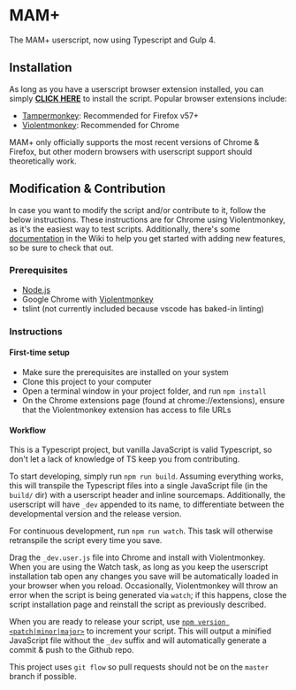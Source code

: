 # MAM+

The MAM+ userscript, now using Typescript and Gulp 4.

## Installation

As long as you have a userscript browser extension installed, you can simply __[CLICK HERE](https://github.com/gardenshade/mam-plus/raw/master/release/mam-plus.user.js)__ to install the script. Popular browser extensions include:
- [Tampermonkey](https://tampermonkey.net/): Recommended for Firefox v57+
- [Violentmonkey](https://violentmonkey.github.io/get-it/): Recommended for Chrome

MAM+ only officially supports the most recent versions of Chrome & Firefox, but other modern browsers with userscript support should theoretically work.

## Modification & Contribution

In case you want to modify the script and/or contribute to it, follow the below instructions. These instructions are for Chrome using Violentmonkey, as it's the easiest way to test scripts. Additionally, there's some [documentation](https://github.com/gardenshade/mam-plus/wiki) in the Wiki to help you get started with adding new features, so be sure to check that out.

### Prerequisites

- [Node.js](https://nodejs.org/en/download/)
- Google Chrome with [Violentmonkey](https://violentmonkey.github.io/get-it/)
- tslint (not currently included because vscode has baked-in linting)

### Instructions

#### First-time setup
- Make sure the prerequisites are installed on your system
- Clone this project to your computer
- Open a terminal window in your project folder, and run `npm install`
- On the Chrome extensions page (found at chrome://extensions), ensure that the Violentmonkey extension has access to file URLs

#### Workflow
This is a Typescript project, but vanilla JavaScript is valid Typescript, so don't let a lack of knowledge of TS keep you from contributing.

To start developing, simply run `npm run build`. Assuming everything works, this will transpile the Typescript files into a single JavaScript file (in the `build/` dir) with a userscript header and inline sourcemaps. Additionally, the userscript will have `_dev` appended to its name, to differentiate between the developmental version and the release version.

For continuous development, run `npm run watch`. This task will otherwise retranspile the script every time you save.

Drag the `_dev.user.js` file into Chrome and install with Violentmonkey. When you are using the Watch task, as long as you keep the userscript installation tab open any changes you save will be automatically loaded in your browser when you reload. Occasionally, Violentmonkey will throw an error when the script is being generated via `watch`; if this happens, close the script installation page and reinstall the script as previously described.

When you are ready to release your script, use [`npm version <patch|minor|major>`](https://docs.npmjs.com/cli/version) to increment your script. This will output a minified JavaScript file without the `_dev` suffix and will automatically generate a commit & push to the Github repo.

This project uses `git flow` so pull requests should not be on the `master` branch if possible.
